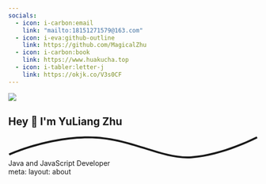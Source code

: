 ```yaml
---
socials:
  - icon: i-carbon:email
    link: "mailto:18151271579@163.com"
  - icon: i-eva:github-outline
    link: https://github.com/MagicalZhu
  - icon: i-carbon:book
    link: https://www.huakucha.top
  - icon: i-tabler:letter-j
    link: https://okjk.co/V3s0CF
---
```



<main class="flex-1 mx-4 md:mx-12 lg:mx-24 mt-8 sm:mt-16">
  <section class="p-4 flex flex-col items-center">
    <div class="w-48 h-48 rounded-full mb-6 bg-red-100">
      <img src="/img/log.png" class="w-full p-2 h-full object-contain"/>
    </div>
    <h1 class="text-2xl font-bold text-center mb-4">
      Hey 👋 I'm YuLiang Zhu
    </h1>
    <div class="text-5xl md:text-6xl font-bold text-center max-w-3xl mb-4 relative">
      <div class="absolute top-10 opacity-20 transform left-1/2 -translate-x-1/2 text-red-300 z-0 w-full">
        <svg class="max-w-xs md:max-w-lg mx-auto w-full" viewBox="0 0 625 56" fill="none" xmlns="http://www.w3.org/2000/svg">
          <path d="M2 46c1.035 2.276 1.035 2.276 1.036 2.275h.002l.011-.006.048-.021.198-.089c.176-.08.443-.197.796-.353.707-.31 1.763-.767 3.145-1.35a406.34 406.34 0 0112.06-4.841c10.438-4.011 25.451-9.363 43.72-14.716C99.57 16.19 149.07 5.5 201 5.5v-5C148.43.5 98.43 11.312 61.61 22.1c-18.42 5.398-33.563 10.796-44.108 14.848a411.168 411.168 0 00-12.209 4.9 243.513 243.513 0 00-4.039 1.746 96.86 96.86 0 00-.268.121l-.015.007-.004.002c-.002 0-.002 0 1.033 2.276zM201 5.5c51.827 0 96.622 13.509 138.315 26.573 41.555 13.021 80.28 25.705 119.331 23.423l-.292-4.992c-37.949 2.218-75.724-10.098-117.544-23.202C299.128 14.24 253.673.5 201 .5v5zm257.646 49.996c38.873-2.272 80.4-14.874 112.112-26.845a615.88 615.88 0 0038.831-16.199 484.157 484.157 0 0011.08-5.243 292.1 292.1 0 003.713-1.852l.197-.1.05-.027.014-.006.004-.002c.001 0 .001-.001-1.147-2.222L622.351.78h-.002l-.011.006a611.127 611.127 0 01-53.346 23.187c-31.538 11.905-72.511 24.303-110.638 26.531l.292 4.992z" fill="currentColor"></path></svg>
      </div>
      <div class="relative">Java and JavaScript Developer</div>
    </div>
    <Links :links="frontmatter.socials" class="mt-4"/>
  </section>
</main>


<route lang="yaml">
meta:
  layout: about
</route>
